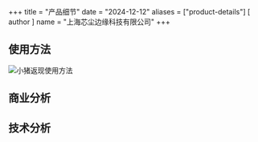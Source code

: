 +++
title = "产品细节"
date = "2024-12-12"
aliases = ["product-details"]
[ author ]
  name = "上海芯尘边缘科技有限公司"
+++
## 使用方法
![小猪返现使用方法](/kikiweb/img/feature_sudoku_floating_assistant_guide.gif)

## 商业分析



## 技术分析
